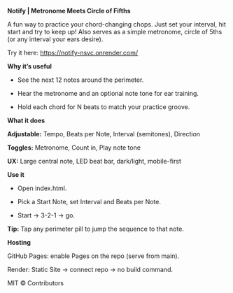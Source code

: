 **Notify | Metronome Meets Circle of Fifths**

A fun way to practice your chord-changing chops. Just set your interval, hit start and try to keep up! Also serves as a simple metronome, circle of 5ths (or any interval your ears desire).

Try it here: https://notify-nsvc.onrender.com/

**Why it’s useful**

- See the next 12 notes around the perimeter.

- Hear the metronome and an optional note tone for ear training.

- Hold each chord for N beats to match your practice groove.

**What it does**

**Adjustable:** Tempo, Beats per Note, Interval (semitones), Direction

**Toggles:** Metronome, Count in, Play note tone

**UX:** Large central note, LED beat bar, dark/light, mobile-first

**Use it**

- Open index.html.

- Pick a Start Note, set Interval and Beats per Note.

- Start → 3-2-1 → go.

**Tip:** Tap any perimeter pill to jump the sequence to that note.

**Hosting**

GitHub Pages: enable Pages on the repo (serve from main).

Render: Static Site → connect repo → no build command.

MIT © Contributors
